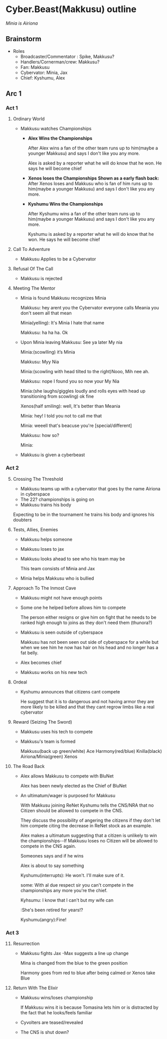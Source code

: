 # Cyber.Beast(Makkusu) outline
*Minia is Airiona*
## Brainstorm

- Roles
  - Broadcaster/Commentator : Spike, Makkusu?
  - Handlers/Cornerman/crew: Makkusu?
  - Fan: Makkusu
  - Cybervator: Minia, Jax 
  - Chief: Kyshumu, Alex

## Arc 1
###	Act 1
1. Ordinary World
	- Makkusu watches Championships
		- **Alex Wins the Championships**
		
			After Alex wins a fan of the other team runs up to him(maybe a younger Makkusu) and says I don't like you any more.

			Alex is asked by a reporter what he will do know that he won. He says he will become chief
			
		- **Xenos loses the Championships**
			**Shown as a early flash back:**
			After Xenos loses and Makkusu who is fan of him runs up to him(maybe a younger Makkusu) and says I don't like you any more.
		- **Kyshumu Wins the Championships**
			
			After Kyshumu wins a fan of the other team runs up to him(maybe a younger Makkusu) and says I don't like you any more.

			Kyshumu is asked by a reporter what he will do know that he won. He says he will become chief
			
2. Call To Adventure 
	- Makkusu Applies to be a Cybervator
3. Refusal Of The Call
	- Makkusu is rejected
4. Meeting The Mentor
	- Minia is found
		Makkusu recognizes Minia 

	  Makkusu: hey arent you the Cybervator everyone calls Meania you don't seem all that mean

	  Minia(yelling): It's Minia I hate that name

	  Makkusu: ha ha ha. Ok

	- Upon Minia leaving
	  Makkusu: See ya later My nia

	  Minia:(scowlling) it’s Minia

	  Makkusu: Myy Nia

	  Minia:(scowling with head tilted to the right)Nooo, Mih nee ah. 

	  Makkusu: nope I found you so now your My Nia

	  Minia:(she laughs/giggles loudly and rolls eyes with head up transitioning from scowling) ok fine

	  Xenos(half smiling): well, It's better than Meania

	  Minia: hey! I told you not to call me that

	  Minia: weeell that's beacuse you're [special/different]

	  Makkusu: how so?

	  Minia:
	- Makkusu is given a cyberbeast
###	Act 2
5. Crossing The Threshold
	- Makkusu teams up with a cybervator that goes by the name Airiona in cyberspace
	- The 22? championships is going on
	- Makkusu trains his body
		
	Expecting to be in the tournament he trains his body and ignores his doubters
	
6. Tests, Allies, Enemies
	- Makkusu helps someone
	- Makkusu loses to jax 
	- Makkusu looks ahead to see who his team may be
	
		This team consists of Minia and Jax
		
	- Minia helps Makkusu who is bullied
	
7. Approach To The Inmost Cave
	- Makkusu might not have enough points
	- Some one he helped before allows him to compete
	
		The person either resigns or give him on fight that he needs to be ranked high enough to joins as they don't need them (thunora?)
		
	- Makkusu is seen outside of cyberspace
	
		Makkusu has not been seen out side of cyberspace for a while but when we see him he now has hair on his head and no longer has a fat belly.
		
	- Alex becomes chief
	- Makkusu works on his new tech
8. Ordeal
	- Kyshumu announces that citizens cant compete
	
		He suggest that it is to dangerous and not having armor they are more likely to be killed and that they cant regrow limbs like a real cybervator
	
9. Reward (Seizing The Sword)
	- Makkusu uses his tech to compete
	- Makkusu's team is formed
	
		Makkusu(back up green/white) Ace Harmony(red/blue) Knilla(black) Airiona/Minia(green) Xenos
10. The Road Back
	- Alex allows Makkusu to compete with BluNet
	
		Alex has been newly elected as the Chief of BluNet
	
	- An ultimatum/wager is purposed for Makkusu
	
		With Makkusu joining ReNet Kyshumu tells the CNS/NRA that no Citizen should be allowed to compete in the CNS.

		They discuss the possibility of angering the citizens if they don't let him compete citing the decrease in ReNet stock as an example.

		Alex makes a ultimatum suggesting that a citizen is unlikely to win the championships--If Makkusu loses no Citizen will be allowed to compete in the CNS again.

		Someones says and if he wins

		Alex is about to say something

		Kyshumu(interrupts): He won't. I'll make sure of it.

		some: With al due respect sir you can't compete in the championships any more you're the chief.

		Kyhsumu: I know that I can't but my wife can

		:She's been retired for years!?

		Kyshumu(angry):Fine!
###	Act 3
11. Resurrection
	- Makkusu fights Jax
		-Max suggests a line up change
		
		Mina is changed from the blue to the green position

		Harmony goes from red to blue after being calmed or Xenos take Blue
12. Return With The Elixir
	- Makkusu wins/loses championship
	
		If Makkusu wins it is because Tomasina lets him or is distracted by the fact that he looks/feels familiar
		
	- Cyvolters are teased/revealed
	- The CNS is shut down?
